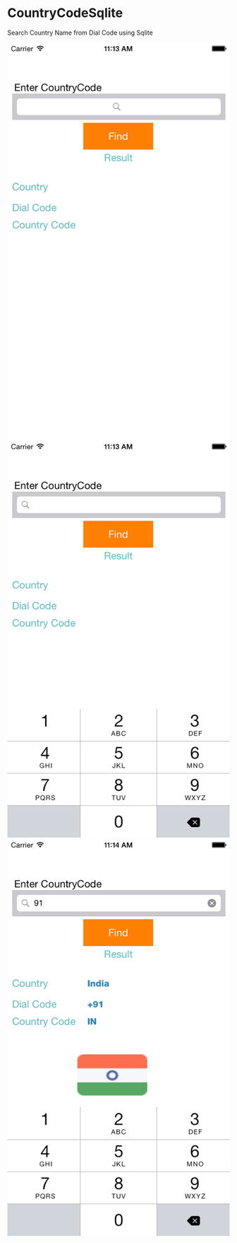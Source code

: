 # CountryCodeSqlite
Search Country Name from Dial Code using Sqlite

![alt text](pic1.png "")
![alt text](pic2.png "")
![alt text](pic3.png "")